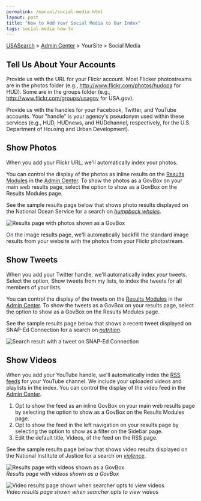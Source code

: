 ```yaml
---
permalink: /manual/social-media.html
layout: post
title: "How to Add Your Social Media to Our Index"
tags: social-media how-to
---
```

[USASearch](http://usasearch.howto.gov) > [Admin Center](http://search.usa.gov/affiliates/home) > YourSite > Social Media

## Tell Us About Your Accounts

Provide us with the URL for your Flickr account. Most Flicker photostreams are in the photos folder (e.g., <http://www.flickr.com/photos/hudopa> for HUD). Some are in the groups folder (e.g., <http://www.flickr.com/groups/usagov> for USA.gov).

Provide us with the handles for your Facebook, Twitter, and YouTube accounts. Your "handle" is your agency's pseudonym used within these services (e.g., HUD, HUDnews, and HUDchannel, respectively, for the U.S. Department of Housing and Urban Development).

## Show Photos

When you add your Flickr URL, we'll automatically index your photos. 

You can control the display of the photos as inline results on the [Results Modules](/manual/results-modules.html) in the [Admin Center](http://search.usa.gov/affiliates/home). To show the photos as a GovBox on your main web results page, select the option to show as a GovBox on the Results Modules page.

See the sample results page below that shows photo results displayed on the National Ocean Service for a search on *[humpback whales](http://search.usa.gov/search?query=humpback+whales&affiliate=oceanservice.noaa.gov)*.

![Results page with photos shown as a GovBox](http://f22818b4dfc10241d8a3-f1564c64756a8cfee25b6b19953b1d23.r31.cf2.rackcdn.com/govbox-photos.png)  

On the image results page, we'll automatically backfill the standard image results from your website with the photos from your Flickr photostream.

## Show Tweets

When you add your Twitter handle, we'll automatically index *your* tweets. Select the option, Show tweets from my lists, to index the tweets for all members of your lists.

You can control the display of the tweets on the [Results Modules](/manual/results-modules.html) in the [Admin Center](http://search.usa.gov/affiliates/home). To show the tweets as a GovBox on your results page, select the option to show as a GovBox on the Results Modules page.

See the sample results page below that shows a recent tweet displayed on SNAP-Ed Connection for a search on *[nutrition](http://search.usa.gov/search?affiliate=snap-edconnection&query=nutrition)*.

![Search result with a tweet on SNAP-Ed Connection](http://f22818b4dfc10241d8a3-f1564c64756a8cfee25b6b19953b1d23.r31.cf2.rackcdn.com/social-media-tweets.png)

## Show Videos

When you add your YouTube handle, we'll automatically index the [RSS feeds](/manual/rss.html) for your YouTube channel. We include your uploaded videos and playlists in the index. You can control the display of the video feed in the [Admin Center](http://search.usa.gov/affiliates/home).

1. Opt to show the feed as an inline GovBox on your main web results page by selecting the option to show as a GovBox on the Results Modules page.
2. Opt to show the feed in the left navigation on your results page by selecting the option to show as a filter on the Sidebar page.
3. Edit the default title, Videos, of the feed on the RSS page.

See the sample results page below that shows video results displayed on the National Institute of Justice for a search on *[violence](http://search.usa.gov/search?query=violence&affiliate=nationalinstituteofjustice)*.

![Results page with videos shown as a GovBox](http://f22818b4dfc10241d8a3-f1564c64756a8cfee25b6b19953b1d23.r31.cf2.rackcdn.com/social-media-video1.png)  
*Results page with videos shown as a GovBox*

![Video results page shown when searcher opts to view videos](http://f22818b4dfc10241d8a3-f1564c64756a8cfee25b6b19953b1d23.r31.cf2.rackcdn.com/social-media-video2.png)  
*Video results page shown when searcher opts to view videos*